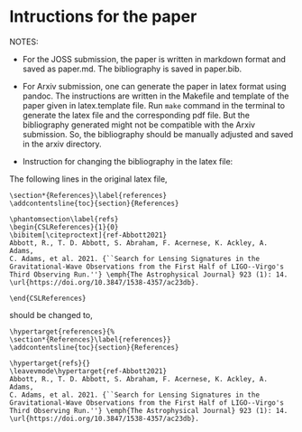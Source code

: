 # Intructions for the paper

NOTES:

- For the JOSS submission, the paper is written in markdown format and saved as paper.md. The bibliography is saved in paper.bib.

- For Arxiv submission, one can generate the paper in latex format using pandoc. The instructions are written in the Makefile and template of the paper given in latex.template file. Run `make` command in the terminal to generate the latex file and the corresponding pdf file. But the bibliography generated might not be compatible with the Arxiv submission. So, the bibliography should be manually adjusted and saved in the arxiv directory.

- Instruction for changing the bibliography in the latex file:

The following lines in the original latex file,

```
\section*{References}\label{references}
\addcontentsline{toc}{section}{References}

\phantomsection\label{refs}
\begin{CSLReferences}{1}{0}
\bibitem[\citeproctext]{ref-Abbott2021}
Abbott, R., T. D. Abbott, S. Abraham, F. Acernese, K. Ackley, A. Adams,
C. Adams, et al. 2021. {``Search for Lensing Signatures in the
Gravitational-Wave Observations from the First Half of LIGO--Virgo's
Third Observing Run.''} \emph{The Astrophysical Journal} 923 (1): 14.
\url{https://doi.org/10.3847/1538-4357/ac23db}.

\end{CSLReferences}
```

should be changed to,

```
\hypertarget{references}{%
\section*{References}\label{references}}
\addcontentsline{toc}{section}{References}

\hypertarget{refs}{}
\leavevmode\hypertarget{ref-Abbott2021}
Abbott, R., T. D. Abbott, S. Abraham, F. Acernese, K. Ackley, A. Adams,
C. Adams, et al. 2021. {``Search for Lensing Signatures in the
Gravitational-Wave Observations from the First Half of LIGO--Virgo's
Third Observing Run.''} \emph{The Astrophysical Journal} 923 (1): 14.
\url{https://doi.org/10.3847/1538-4357/ac23db}.
```